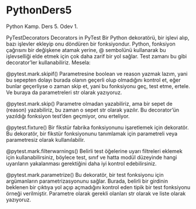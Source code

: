 # PythonDers5
Python Kamp. Ders 5. Odev 1.

PyTestDecorators
Decorators in PyTest Bir Python dekoratörü, bir işlevi alıp, bazı işlevler ekleyip onu döndüren bir fonksiyondur. Python, fonksiyon çağrısını bir değişkene atamak yerine, @ sembolünü kullanarak bu işlevselliği elde etmek için çok daha zarif bir yol sağlar. Test zamanı bu gibi decorator’ler kullanabiliriz. Mesela:

@pytest.mark.skipif()
Parametresine boolean ve reason yazmak lazım, yani bu sepepten dolayı burada olanın geçerli olup olmadığını kontrol et, eğer bunlar geçerliyse o zaman skip et, yani bu fonksiyonu geç, test etme, ertele. Ve buraya da parametreleri str olarak yazıyoruz.

@pytest.mark.skip()
Parametre olmadan yazabiliriz, ama bir sepet de (reason) yazabiliriz, bu zaman o sepet str olarak yazılır. Bu decorator’ün yazıldığı fonksiyon test’den geçmiyor, onu erteliyor.

@pytest.fixture()
Bir fikstür fabrika fonksiyonunu işaretlemek için dekoratör. Bu dekoratör, bir fikstür fonksiyonunu tanımlamak için parametreli veya parametresiz olarak kullanılabilir.

@pytest.mark.filterwarnings()
Belirli test öğelerine uyarı filtreleri eklemek için kullanabilirsiniz, böylece test, sınıf ve hatta modül düzeyinde hangi uyarıların yakalanması gerektiğini daha iyi kontrol edebilirsiniz.

@pytest.mark.parametrize()
Bu dekoratör, bir test fonksiyonu için argümanların parametrizasyonunu sağlar. Burada, belirli bir girdinin beklenen bir çıktıya yol açıp açmadığını kontrol eden tipik bir test fonksiyonu örneği verilmiştir. Parametre olarak gerekli olanları str olarak ve liste olarak yazıyoruz.
